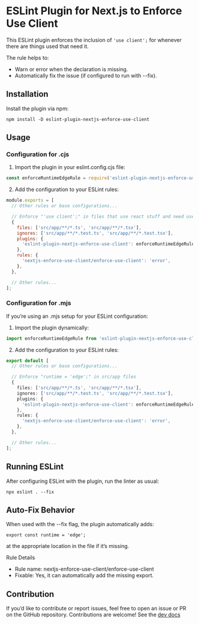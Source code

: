# ESLint Plugin for Next.js to Enforce Use Client

This ESLint plugin enforces the inclusion of `'use client';` for whenever there are things used that need it.

The rule helps to:
 - Warn or error when the declaration is missing.
 - Automatically fix the issue (if configured to run with --fix).

## Installation

Install the plugin via npm:

`npm install -D eslint-plugin-nextjs-enforce-use-client`

## Usage

### Configuration for .cjs
1.	Import the plugin in your eslint.config.cjs file:

```js
const enforceRuntimeEdgeRule = require('eslint-plugin-nextjs-enforce-use-client');
```


2.	Add the configuration to your ESLint rules:
```js
module.exports = [
  // Other rules or base configurations...

  // Enforce "'use client';" in files that use react stuff and need use client
  {
    files: ['src/app/**/*.ts', 'src/app/**/*.tsx'],
    ignores: ['src/app/**/*.test.ts', 'src/app/**/*.test.tsx'],
    plugins: {
      'eslint-plugin-nextjs-enforce-use-client': enforceRuntimeEdgeRule,
    },
    rules: {
      'nextjs-enforce-use-client/enforce-use-client': 'error',
    },
  },

  // Other rules...
];
```


### Configuration for .mjs

If you’re using an .mjs setup for your ESLint configuration:
1.	Import the plugin dynamically:

```ts
import enforceRuntimeEdgeRule from 'eslint-plugin-nextjs-enforce-use-client';
```

2.	Add the configuration to your ESLint rules:

```ts
export default [
  // Other rules or base configurations...

  // Enforce "runtime = 'edge';" in src/app files
  {
    files: ['src/app/**/*.ts', 'src/app/**/*.tsx'],
    ignores: ['src/app/**/*.test.ts', 'src/app/**/*.test.tsx'],
    plugins: {
      'eslint-plugin-nextjs-enforce-use-client': enforceRuntimeEdgeRule,
    },
    rules: {
      'nextjs-enforce-use-client/enforce-use-client': 'error',
    },
  },

  // Other rules...
];
```


## Running ESLint

After configuring ESLint with the plugin, run the linter as usual:

`npx eslint . --fix`

## Auto-Fix Behavior

When used with the --fix flag, the plugin automatically adds:

`export const runtime = 'edge';`

at the appropriate location in the file if it’s missing.

Rule Details
- Rule name: nextjs-enforce-use-client/enforce-use-client
- Fixable: Yes, it can automatically add the missing export.

## Contribution

If you’d like to contribute or report issues, feel free to open an issue or PR on the GitHub repository. Contributions are welcome! See the [dev docs](./docs/README.md)
